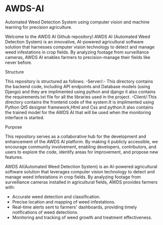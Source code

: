 # AWDS-AI
 Automated Weed Detection System using computer vision and machine learning for precision agriculture.

Welcome to the AWDS AI Github repository!.AWDS AI (Automated Weed Detection System) is an innovative, AI-powered agricultural software solution that harnesses computer vision technology to detect and manage weed infestations in crop fields. By analyzing footage from surveillance cameras, AWDS AI enables farmers to precision-manage their fields like never before.


Structure

This repository is structured as follows:
-Server/:- This directory contains the backend code, including API endpoints and Database models (using Django) and they are implimented using python and django it also contains the requirements.txt file for all the libraries used in the project.
-Client/:This directory contains the frontend code of the system.It is implimented using Python Qt5 designer framework,Html and Css and python.It also contains the trained model for the AWDS AI that will be used when the monitoring interface is started.  

Purpose

This repository serves as a collaborative hub for the development and enhancement of the AWDS AI platform. By making it publicly accessible, we encourage community involvement, enabling developers, contributors, and users to explore the code, identify areas for improvement, and propose new features.

AWDS AI(Automated Weed Detection System) is an AI-powered agricultural software solution that leverages computer vision technology to detect and manage weed infestations in crop fields. By analyzing footage from surveillance cameras installed in agricultural fields, AWDS provides farmers with:
- Accurate weed detection and classification.
- Precise location and mapping of weed infestations.
- Real-time alerts sent to farmers' dashboards, providing timely notifications of weed detections.
- Monitoring and tracking of weed growth and treatment effectiveness.



